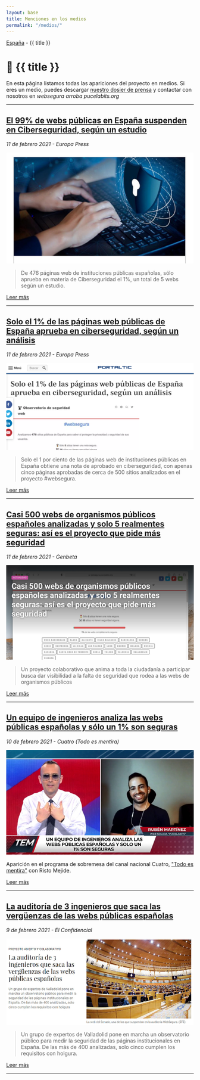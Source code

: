 ```yaml
---
layout: base
title: Menciones en los medios
permalink: "/medios/"
---
```

[España](/) - {{ title }}

# 📰 {{ title }}

En esta página listamos todas las apariciones del proyecto en medios. Si eres un medio, puedes descargar [nuestro dosier de prensa](/assets/docs/dosier-prensa.pdf) y contactar con nosotros en _websegura arroba pucelabits.org_

---

## [El 99% de webs públicas en España suspenden en Ciberseguridad, según un estudio](https://as.com/meristation/2021/02/11/betech/1613068300_186712.html)

_11 de febrero 2021 - Europa Press_

![As](/images/medios/as.jpg#thumbnail "As")

> De 476 páginas web de instituciones públicas españolas, sólo aprueba en materia de Ciberseguridad el 1%, un total de 5 webs según un estudio.

[Leer más](https://as.com/meristation/2021/02/11/betech/1613068300_186712.html)

---

## [Solo el 1% de las páginas web públicas de España aprueba en ciberseguridad, según un análisis](https://www.europapress.es/portaltic/ciberseguridad/noticia-solo-paginas-web-publicas-espana-aprueba-ciberseguridad-analisis-20210211151254.html)

_11 de febrero 2021 - Europa Press_

![Europa press](/images/medios/europapress.jpg#thumbnail "Europa Press")

> Solo el 1 por ciento de las páginas web de instituciones públicas en España obtiene una nota de aprobado en ciberseguridad, con apenas cinco páginas aprobadas de cerca de 500 sitios analizados en el proyecto #websegura.

[Leer más](https://www.genbeta.com/actualidad/casi-500-webs-organismos-publicos-espanoles-analizadas-solo-5-realmentes-seguras-asi-proyecto-que-pide-seguridad)

---

## [Casi 500 webs de organismos públicos españoles analizadas y solo 5 realmentes seguras: así es el proyecto que pide más seguridad](https://www.genbeta.com/actualidad/casi-500-webs-organismos-publicos-espanoles-analizadas-solo-5-realmentes-seguras-asi-proyecto-que-pide-seguridad)

_11 de febrero 2021 - Genbeta_

![Genbeta](/images/medios/genbeta.jpg#thumbnail "Genbeta")

> Un proyecto colaborativo que anima a toda la ciudadanía a participar busca dar visibilidad a la falta de seguridad que rodea a las webs de organismos públicos

[Leer más](https://www.genbeta.com/actualidad/casi-500-webs-organismos-publicos-espanoles-analizadas-solo-5-realmentes-seguras-asi-proyecto-que-pide-seguridad)

---

## [Un equipo de ingenieros analiza las webs públicas españolas y sólo un 1% son seguras](https://twitter.com/PucelaBits/status/1359577471016910855)

_10 de febrero 2021 - Cuatro (Todo es mentira)_

![Cuatro](/images/medios/cuatro.jpg#thumbnail "Cuatro")

Aparición en el programa de sobremesa del canal nacional Cuatro, ["Todo es mentira"](https://www.cuatro.com/todoesmentira/alacarta/programa-completo-risto-mejide-hd_18_3089370326.html) con Risto Mejide.

[Leer más](https://twitter.com/PucelaBits/status/1359577471016910855)

---

## [La auditoría de 3 ingenieros que saca las vergüenzas de las webs públicas españolas](https://www.elconfidencial.com/tecnologia/2021-02-09/auditoria-webs-espanolas-problemas-seguridad_2940804/)

_9 de febrero 2021 - El Confidencial_

![El Confidencial](/images/medios/el-confidencial.jpg#thumbnail "El Confidencial")

> Un grupo de expertos de Valladolid pone en marcha un observatorio público para medir la seguridad de las páginas institucionales en España. De las más de 400 analizadas, solo cinco cumplen los requisitos con holgura.

[Leer más](https://www.elconfidencial.com/tecnologia/2021-02-09/auditoria-webs-espanolas-problemas-seguridad_2940804/)

---
